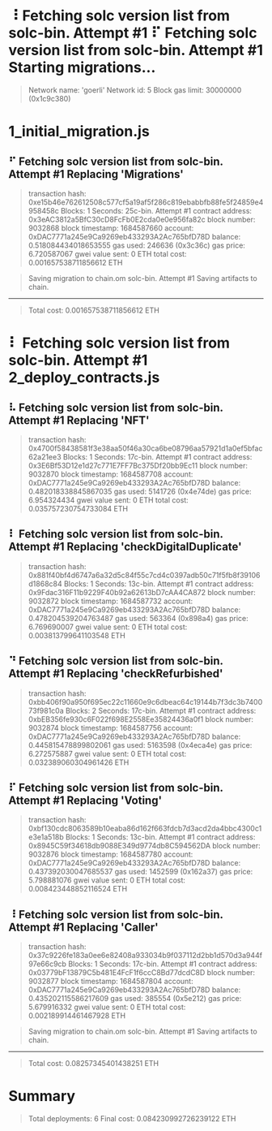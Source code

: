 
⠸ Fetching solc version list from solc-bin. Attempt #1
⠏ Fetching solc version list from solc-bin. Attempt #1
Starting migrations...
======================
> Network name:    'goerli'
> Network id:      5
> Block gas limit: 30000000 (0x1c9c380)


1_initial_migration.js
======================
⠋ Fetching solc version list from solc-bin. Attempt #1
   Replacing 'Migrations'
   ----------------------
   > transaction hash:    0xe15b46e762612508c577cf5a19af5f286c819ebabbfb88fe5f24859e4958458c
   > Blocks: 1            Seconds: 25c-bin. Attempt #1
   > contract address:    0x3eAC3812a5BfC30cD8FcFb0E2cda0e0e956fa82c
   > block number:        9032868
   > block timestamp:     1684587660
   > account:             0xDAC7771a245e9Ca9269eb433293A2Ac765bfD78D
   > balance:             0.518084434018653555
   > gas used:            246636 (0x3c36c)
   > gas price:           6.720587067 gwei
   > value sent:          0 ETH
   > total cost:          0.001657538711856612 ETH

   > Saving migration to chain.om solc-bin. Attempt #1
   > Saving artifacts to chain.
   -------------------------------------
   > Total cost:     0.001657538711856612 ETH

⠇ Fetching solc version list from solc-bin. Attempt #1
2_deploy_contracts.js
=====================
⠧ Fetching solc version list from solc-bin. Attempt #1
   Replacing 'NFT'
   ---------------
   > transaction hash:    0x4700f58438581f3e38aa50f46a30ca6be08796aa57921d1a0ef5bfac62a21ee3
   > Blocks: 1            Seconds: 17c-bin. Attempt #1
   > contract address:    0x3E6Bf53D12e1d27c771E7FF7Bc375Df20bb9Ec11
   > block number:        9032870
   > block timestamp:     1684587708
   > account:             0xDAC7771a245e9Ca9269eb433293A2Ac765bfD78D
   > balance:             0.482018338845867035
   > gas used:            5141726 (0x4e74de)
   > gas price:           6.954324434 gwei
   > value sent:          0 ETH
   > total cost:          0.035757230754733084 ETH

⠇ Fetching solc version list from solc-bin. Attempt #1
   Replacing 'checkDigitalDuplicate'
   ---------------------------------
   > transaction hash:    0x881f40bf4d6747a6a32d5c84f55c7cd4c0397adb50c71f5fb8f39106d1868c84
   > Blocks: 1            Seconds: 13c-bin. Attempt #1
   > contract address:    0x9Fdac316F11b9229F40b92a62613bD7cAA4CA872
   > block number:        9032872
   > block timestamp:     1684587732
   > account:             0xDAC7771a245e9Ca9269eb433293A2Ac765bfD78D
   > balance:             0.478204539204763487
   > gas used:            563364 (0x898a4)
   > gas price:           6.769690007 gwei
   > value sent:          0 ETH
   > total cost:          0.003813799641103548 ETH

⠙ Fetching solc version list from solc-bin. Attempt #1
   Replacing 'checkRefurbished'
   ----------------------------
   > transaction hash:    0xbb406f90a950f695ec22c11660e9c6dbeac64c19144b7f3dc3b740073f981c0a
   > Blocks: 2            Seconds: 17c-bin. Attempt #1
   > contract address:    0xbEB356fe930c6F022f698E2558Ee35824436a0f1
   > block number:        9032874
   > block timestamp:     1684587756
   > account:             0xDAC7771a245e9Ca9269eb433293A2Ac765bfD78D
   > balance:             0.445815478899802061
   > gas used:            5163598 (0x4eca4e)
   > gas price:           6.272575887 gwei
   > value sent:          0 ETH
   > total cost:          0.032389060304961426 ETH

⠏ Fetching solc version list from solc-bin. Attempt #1
   Replacing 'Voting'
   ------------------
   > transaction hash:    0xbf130cdc8063589b10eaba86d162f663fdcb7d3acd2da4bbc4300c1e3e1a518b
   > Blocks: 1            Seconds: 13c-bin. Attempt #1
   > contract address:    0x8945C59f34618db9088E349d9774db8C594562DA
   > block number:        9032876
   > block timestamp:     1684587780
   > account:             0xDAC7771a245e9Ca9269eb433293A2Ac765bfD78D
   > balance:             0.437392030047685537
   > gas used:            1452599 (0x162a37)
   > gas price:           5.798881076 gwei
   > value sent:          0 ETH
   > total cost:          0.008423448852116524 ETH

⠸ Fetching solc version list from solc-bin. Attempt #1
   Replacing 'Caller'
   ------------------
   > transaction hash:    0x37c9226fe183a0ee6e82408a933034b9f037112d2bb1d570d3a944f97e66c9cb
   > Blocks: 1            Seconds: 17c-bin. Attempt #1
   > contract address:    0x03779bF13879C5b481E4FcF1f6ccC8Bd77dcdC8D
   > block number:        9032877
   > block timestamp:     1684587804
   > account:             0xDAC7771a245e9Ca9269eb433293A2Ac765bfD78D
   > balance:             0.435202115586217609
   > gas used:            385554 (0x5e212)
   > gas price:           5.679916332 gwei
   > value sent:          0 ETH
   > total cost:          0.002189914461467928 ETH

   > Saving migration to chain.om solc-bin. Attempt #1
   > Saving artifacts to chain.
   -------------------------------------
   > Total cost:     0.08257345401438251 ETH

Summary
=======
> Total deployments:   6
> Final cost:          0.084230992726239122 ETH